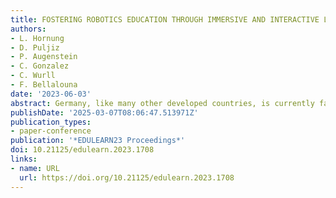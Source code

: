 ```yaml
---
title: FOSTERING ROBOTICS EDUCATION THROUGH IMMERSIVE AND INTERACTIVE LEARNING CONTENT
authors:
- L. Hornung
- D. Puljiz
- P. Augenstein
- C. Gonzalez
- C. Wurll
- F. Bellalouna
date: '2023-06-03'
abstract: Germany, like many other developed countries, is currently facing a severe shortage of skilled workers, especially in STEM (science, technology, engineering and math) professions. One reason is the demographic shift caused by an aging workforce. According to the federal government, the working-age population will decline by 3.9 million by 2030. In addition, only one-third of all employees in this sector are women, which places Germany at the bottom of the field compared to other European countries. Increasing the participation of women in the labor market can therefore make a positive contribution to securing a skilled workforce. This is also reflected in the field of robotics, making countermeasures to secure skilled workers essential. In this field in particular, the accessibility of learning resources is another barrier to ensuring the training and education of skilled workers. The availability of hardware in higher education institutions severely limits the number of possible learners. Another major problem arose from the Covid-19 pandemic. While the transition to e-learning in various lectures could be accomplished without major problems, the teaching of robotics programming was faced with a major hurdle due to the unavailability of hardware.
publishDate: '2025-03-07T08:06:47.513971Z'
publication_types:
- paper-conference
publication: '*EDULEARN23 Proceedings*'
doi: 10.21125/edulearn.2023.1708
links:
- name: URL
  url: https://doi.org/10.21125/edulearn.2023.1708
---
```

